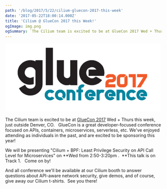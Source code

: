 ```yaml
---
path: '/blog/2017/5/22/cilium-gluecon-2017-this-week'
date: '2017-05-22T18:00:14.000Z'
title: 'Cilium @ GlueCon 2017 this Week!'
ogImage: img.png
ogSummary: `The Cilium team is excited to be at GlueCon 2017 Wed + Thurs this week, just outside Denver, CO. GlueCon is a great developer-focused conference focused on APIs, containers, microservices, serverless, etc. We've enjoyed attending as individuals in the past, and are excited to be sponsoring this year!`
---
```


![](img.png)

The Cilium team is excited to be at [GlueCon 2017](http://gluecon.com/) Wed + Thurs this week, just outside Denver, CO.   GlueCon is a great developer-focused conference focused on APIs, containers, microservices, serverless, etc. We've enjoyed attending as individuals in the past, and are excited to be sponsoring this year!

We will be presenting "Cilium + BPF: Least Privilege Security on API Call Level for Microservices" on **Wed from 2:50-3:20pm .  **This talk is on Track 1\.   Come on by!

And all conference we'll be available at our Cilium booth to answer questions about API-aware network security, give demos, and of course, give away our Cilium t-shirts.  See you there!
